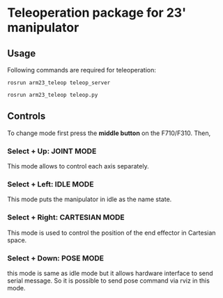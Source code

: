 # Teleoperation package for 23' manipulator

## Usage

Following commands are required for teleoperation:

```rosrun arm23_teleop teleop_server```

```rosrun arm23_teleop teleop.py```


## Controls
To change mode first press the **middle button** on the F710/F310. Then, 
### Select + Up:    JOINT MODE
This mode allows to control each axis separately.

### Select + Left:  IDLE MODE
This mode puts the manipulator in idle as the name state.

### Select + Right: CARTESIAN MODE
This mode is used to control the position of the end effector in Cartesian space.

### Select + Down:  POSE MODE
this mode is same as idle mode but it allows hardware interface to send serial message. So it is possible to send pose command via rviz in this mode.
